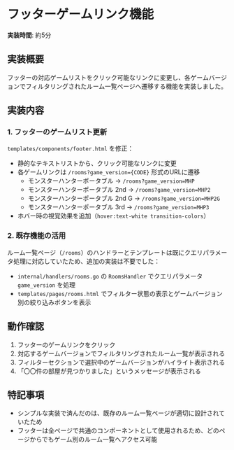 # フッターゲームリンク機能

**実装時間**: 約5分

## 実装概要

フッターの対応ゲームリストをクリック可能なリンクに変更し、各ゲームバージョンでフィルタリングされたルーム一覧ページへ遷移する機能を実装しました。

## 実装内容

### 1. フッターのゲームリスト更新

`templates/components/footer.html` を修正：

- 静的なテキストリストから、クリック可能なリンクに変更
- 各ゲームリンクは `/rooms?game_version={CODE}` 形式のURLに遷移
  - モンスターハンターポータブル → `/rooms?game_version=MHP`
  - モンスターハンターポータブル 2nd → `/rooms?game_version=MHP2`
  - モンスターハンターポータブル 2nd G → `/rooms?game_version=MHP2G`
  - モンスターハンターポータブル 3rd → `/rooms?game_version=MHP3`
- ホバー時の視覚効果を追加（`hover:text-white transition-colors`）

### 2. 既存機能の活用

ルーム一覧ページ（`/rooms`）のハンドラーとテンプレートは既にクエリパラメータ処理に対応していたため、追加の実装は不要でした：

- `internal/handlers/rooms.go` の `RoomsHandler` でクエリパラメータ `game_version` を処理
- `templates/pages/rooms.html` でフィルター状態の表示とゲームバージョン別の絞り込みボタンを表示

## 動作確認

1. フッターのゲームリンクをクリック
2. 対応するゲームバージョンでフィルタリングされたルーム一覧が表示される
3. フィルターセクションで選択中のゲームバージョンがハイライト表示される
4. 「〇〇件の部屋が見つかりました」というメッセージが表示される

## 特記事項

- シンプルな実装で済んだのは、既存のルーム一覧ページが適切に設計されていたため
- フッターは全ページで共通のコンポーネントとして使用されるため、どのページからでもゲーム別のルーム一覧へアクセス可能